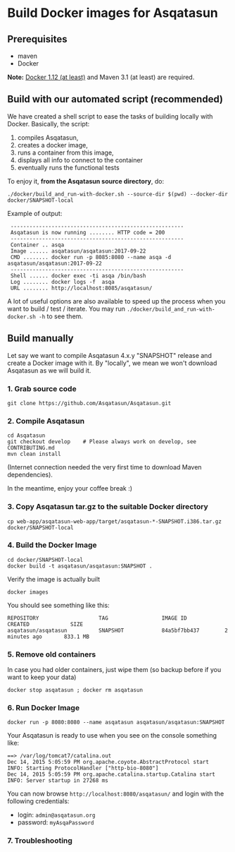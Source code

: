 # Build Docker images for Asqatasun

## Prerequisites
* maven 
* Docker

**Note:** [Docker 1.12 (at least)](https://docs.docker.com/engine/installation/linux/docker-ce/ubuntu/) and Maven 3.1 (at least) are required. 

## Build with our automated script (recommended)

We have created a shell script to ease the tasks of building locally with Docker. Basically, the script:

1. compiles Asqatasun,
1. creates a docker image,
1. runs a container from this image,
1. displays all info to connect to the container
1. eventually runs the functional tests


To enjoy it, **from the Asqatasun source directory**, do:

```
./docker/build_and_run-with-docker.sh --source-dir $(pwd) --docker-dir docker/SNAPSHOT-local
```

Example of output:

```
 -------------------------------------------------------
 Asqatasun is now running ........ HTTP code = 200
 -------------------------------------------------------
 Container .. asqa
 Image ...... asqatasun/asqatasun:2017-09-22
 CMD ........ docker run -p 8085:8080 --name asqa -d asqatasun/asqatasun:2017-09-22
 -------------------------------------------------------
 Shell ...... docker exec -ti asqa /bin/bash
 Log ........ docker logs -f  asqa
 URL ........ http://localhost:8085/asqatasun/
```

A lot of useful options are also available to speed up the process when you want to build / test / iterate. You may run `./docker/build_and_run-with-docker.sh -h` to see them.


## Build manually

Let say we want to compile Asqatasun 4.x.y "SNAPSHOT" release and create a Docker image with it.
By "locally", we mean we won't download Asqatasun as we will build it.

### 1. Grab source code

```shell
git clone https://github.com/Asqatasun/Asqatasun.git
```

### 2. Compile Asqatasun

```shell
cd Asqatasun
git checkout develop    # Please always work on develop, see CONTRIBUTING.md
mvn clean install
```
(Internet connection needed the very first time to download Maven dependencies).

In the meantime, enjoy your coffee break :) 

### 3. Copy Asqatasun tar.gz to the suitable Docker directory

```shell
cp web-app/asqatasun-web-app/target/asqatasun-*-SNAPSHOT.i386.tar.gz docker/SNAPSHOT-local
```

### 4. Build the Docker Image

```shell
cd docker/SNAPSHOT-local
docker build -t asqatasun/asqatasun:SNAPSHOT .
```

Verify the image is actually built

```shell
docker images
```

You should see something like this:

```
REPOSITORY                   TAG                 IMAGE ID            CREATED             SIZE
asqatasun/asqatasun          SNAPSHOT            84a5bf7bb437        2 minutes ago       833.1 MB
```


### 5. Remove old containers

In case you had older containers, just wipe them (so backup before if you want to keep your data)

```shell
docker stop asqatasun ; docker rm asqatasun
```

### 6. Run Docker Image

```shell
docker run -p 8080:8080 --name asqatasun asqatasun/asqatasun:SNAPSHOT
```

Your Asqatasun is ready to use when you see on the console something like:

```shell
==> /var/log/tomcat7/catalina.out 
Dec 14, 2015 5:05:59 PM org.apache.coyote.AbstractProtocol start
INFO: Starting ProtocolHandler ["http-bio-8080"]
Dec 14, 2015 5:05:59 PM org.apache.catalina.startup.Catalina start
INFO: Server startup in 27268 ms
```

You can now browse `http://localhost:8080/asqatasun/` and login with the following credentials:

* login: `admin@asqatasun.org`
* password: `myAsqaPassword`

### 7. Troubleshooting


